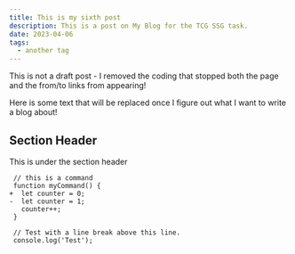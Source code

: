 ```yaml
---
title: This is my sixth post
description: This is a post on My Blog for the TCG SSG task.
date: 2023-04-06
tags:
  - another tag
---
```

This is not a draft post - I removed the coding that stopped both the page and the from/to links from appearing!


Here is some text that will be replaced once I figure out what I want to write a blog about!


## Section Header

This is under the section header

```diff-js
 // this is a command
 function myCommand() {
+  let counter = 0;
-  let counter = 1;
   counter++;
 }

 // Test with a line break above this line.
 console.log('Test');
```
